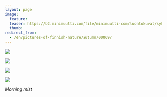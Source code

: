 ```yaml
---
layout: page
image:
  feature:
  teaser: https://b2.minimuutti.com/file/minimuutti-com/luontokuvat/syksy/DSC52115-245px.jpg
  thumb:
redirect_from:
  - /en/pictures-of-finnish-nature/autumn/00069/
---
```


[![](https://b2.minimuutti.com/file/minimuutti-com/luontokuvat/syksy/DSC52105-800px.jpg)](https://dl.dropboxusercontent.com/sh/ea1wtnz7z734o12/AAAuWRwfTGnBlDALucr2AUcHa/luontokuvat/syksy/DSC52105.jpg)

[![](https://b2.minimuutti.com/file/minimuutti-com/luontokuvat/syksy/DSC52115-800px.jpg)](https://dl.dropboxusercontent.com/sh/ea1wtnz7z734o12/AABmuj_ibjChMgGwsoffDTrca/luontokuvat/syksy/DSC52115.jpg)

[![](https://b2.minimuutti.com/file/minimuutti-com/luontokuvat/syksy/DSC52136-800px.jpg)](https://dl.dropboxusercontent.com/sh/ea1wtnz7z734o12/AAAQxJ3m4w3SCpaxjAHnSfUoa/luontokuvat/syksy/DSC52136.jpg)

[![](https://b2.minimuutti.com/file/minimuutti-com/luontokuvat/syksy/DSC52139-800px.jpg)](https://dl.dropboxusercontent.com/sh/ea1wtnz7z734o12/AAB_FVSmpjdmAqgBoQRl2Jbna/luontokuvat/syksy/DSC52139.jpg)

*Morning mist*
